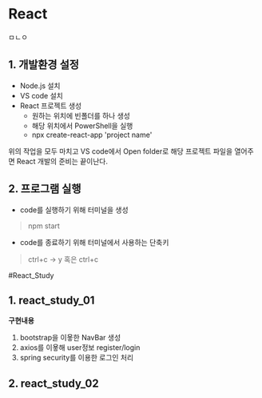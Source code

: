 # React

ㅁㄴㅇ
## 1. 개발환경 설정

- Node.js 설치
- VS code 설치
- React 프로젝트 생성
   - 원하는 위치에 빈폴더를 하나 생성
   - 해당 위치에서 PowerShell을 실행
   - npx create-react-app 'project name'
   
위의 작업을 모두 마치고 VS code에서 Open folder로 해당 프로젝트 파일을 열어주면
React 개발의 준비는 끝이난다.


## 2. 프로그램 실행

- code를 실행하기 위해 터미널을 생성
> npm start

- code를 종료하기 위해 터미널에서 사용하는 단축키
> ctrl+c -> y 혹은 ctrl+c


#React_Study
## 1. react_study_01
**구현내용**
1. bootstrap을 이욯한 NavBar 생성
2. axios를 이욯해 user정보 register/login
3. spring security를 이용한 로그인 처리

## 2. react_study_02
